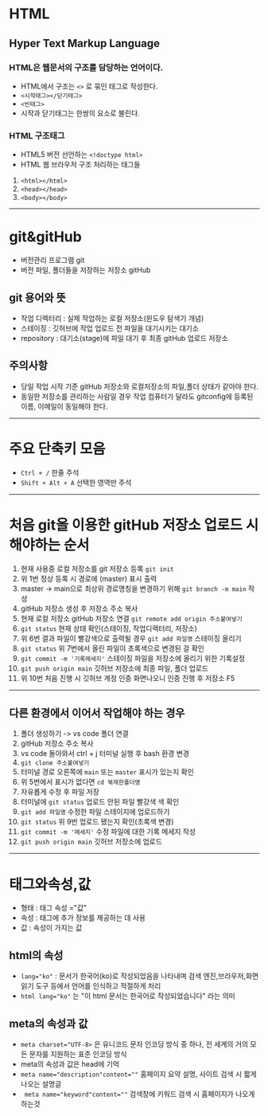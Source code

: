# HTML
## Hyper Text Markup Language
### HTML은 웹문서의 구조를 담당하는 언어이다.
* HTML에서 구조는 `<>` 로 묶인 태그로 작성한다.
* `<시작태그></닫기태그>`
* `<빈태그>`
* 시작과 닫기태그는 한쌍의 요소로 불린다.
### HTML 구조태그
* HTML5 버전 선언하는 `<!doctype html>`
* HTML 웹 브라우저 구조 처리하는 태그들
1. `<html></html>`
2. `<head></head>`
3. `<body></body>`
----
# git&gitHub
* 버전관리 프로그램 git
* 버전 파일, 폴더들을 저장하는 저장소 gitHub
## git 용어와 뜻
* 작업 디렉터리 : 실제 작업하는 로컬 저장소(윈도우 탐색기 개념)
* 스테이징 : 깃허브에 작업 업로드 전 파일을 대기시키는 대기소
* repository : 대기소(stage)에 파일 대기 후 최종 gitHub 업로드 저장소
## 주의사항
* 당일 작업 시작 기준 gitHub 저장소와 로컬저장소의 파일,폴더 상태가 같아야 한다.
* 동일한 저장소를 관리하는 사람일 경우 작업 컴퓨터가 달라도 gitconfig에 등록된 이름, 이메일이 동일해야 한다.
----
# 주요 단축키 모음
* `Ctrl + /` 한줄 주석
* `Shift + Alt + A` 선택한 영역만 주석
----
# 처음 git을 이용한 gitHub 저장소 업로드 시 해야하는 순서
1. 현재 사용중 로컬 저장소를 git 저장소 등록 `git init`
2. 위 1번 정상 등록 시 경로에 (master) 표시 출력
3. master -> main으로 최상위 경로명칭을 변경하기 위해 `git branch -m main` 작성
4. gitHub 저장소 생성 후 저장소 주소 복사
5. 현재 로컬 저장소 gitHub 저장소 연결 `git remote add origin 주소붙여넣기`
6. `git status` 현재 상태 확인(스테이징, 작업디렉터리, 저장소)
7. 위 6번 결과 파일이 빨강색으로 출력될 경우 `git add 파일명` 스테이징 올리기
8. `git status` 위 7번에서 올린 파일이 초록색으로 변경된 걸 확인
9. `git commit -m '기록메세지'` 스테이징 파일을 저장소에 올리기 위한 기록설정
10. `git push origin main` 깃허브 저장소에 최종 파일, 폴더 업로드
11. 위 10번 처음 진행 시 깃허브 계정 인증 화면나오니 인증 진행 후 저장소 F5
----
## 다른 환경에서 이어서 작업해야 하는 경우
1. 폴더 생성하기 -> vs code 폴더 연결
2. gitHub 저장소 주소 복사
3. vs code 돌아와서 ctrl + j 터미널 실행 후 bash 환경 변경
4. `git clone 주소붙여넣기` 
5. 터미널 경로 오른쪽에 `main` 또는 `master` 표시가 있는지 확인
6. 위 5번에서 표시가 없다면 `cd 복제한폴더명` 
7. 자유롭게 수정 후 파일 저장
8. 터미널에 `git status` 업로드 안된 파일 빨강색 색 확인
9. `git add 파일명` 수정한 파일 스테이지에 업로드하기
10. `git status` 위 9번 업로드 됐는지 확인(초록색 변경)
11. `git commit -m '메세지'` 수정 파일에 대한 기록 메세지 작성
12. `git push origin main` 깃허브 저장소에 업로드
----
# 태그와속성,값
* 형태 : 태그 속성 ="값"
* 속성 : 태그에 추가 정보를 제공하는 데 사용
* 값 : 속성이 가지는 값
## html의 속성
* `lang="ko"` : 문서가 한국어(ko)로 작성되었음을 나타내며 검색 엔진,브라우저,화면 읽기 도구 등에서 언어를 인식하고 적절하게 처리
* `html lang="ko"` 는 "이 html 문서는 한국어로 작성되었습니다" 라는 의미
## meta의 속성과 값
* `meta charset="UTF-8>` 은 유니코드 문자 인코딩 방식 중 하나, 전 세계의 거의 모든 문자를 지원하는 표준 인코딩 방식
* meta의 속성과 값은 head에 기억
* `meta name="description"content=""` 홈페이지 요약 설명, 사이트 검색 시 짧게 나오는 설명글
* ` meta name="keyword"content=""` 검색창에 키워드 검색 시 홈페이지가 나오게 하는것